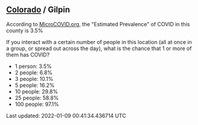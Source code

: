 
## [Colorado](/united-states/colorado) / Gilpin

According to [MicroCOVID.org](http://microcovid.org),
the "Estimated Prevalence" of COVID in this county is 3.5%

If you interact with a certain number of people in this location
(all at once in a group, or spread out across the day), what is the chance that
1 or more of them has COVID?

- 1 person: 3.5%
- 2 people: 6.8%
- 3 people: 10.1%
- 5 people: 16.2%
- 10 people: 29.8%
- 25 people: 58.8%
- 100 people: 97.1%

Last updated: 2022-01-09 00:41:34.436714 UTC
